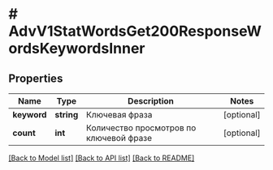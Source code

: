 # # AdvV1StatWordsGet200ResponseWordsKeywordsInner

## Properties

Name | Type | Description | Notes
------------ | ------------- | ------------- | -------------
**keyword** | **string** | Ключевая фраза | [optional]
**count** | **int** | Количество просмотров по ключевой фразе | [optional]

[[Back to Model list]](../../README.md#models) [[Back to API list]](../../README.md#endpoints) [[Back to README]](../../README.md)
